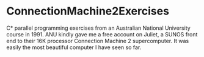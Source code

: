 # ConnectionMachine2Exercises
C* parallel programming exercises from an Australian National University course in 1991.  ANU kindly gave me a free account on Juliet, a SUNOS front end to their 16K processor Connection Machine 2 supercomputer.  It was easily the most beautiful computer I have seen so far.
